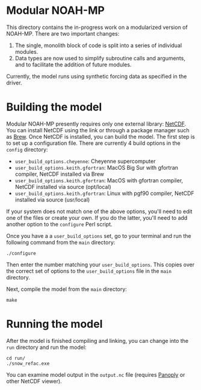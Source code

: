 # Modular NOAH-MP

This directory contains the in-progress work on a modularized version of NOAH-MP. There are two important changes:

1. The single, monolith block of code is split into a series of individual modules.
2. Data types are now used to simplify subroutine calls and arguments, and to facilitate the addition of future modules.

Currently, the model runs using synthetic forcing data as specified in the driver.

# Building the model

Modular NOAH-MP presently requires only one external library: [NetCDF](https://www.unidata.ucar.edu/software/netcdf/). You can install NetCDF using the link or through a package manager such as [Brew](https://brew.sh/). Once NetCDF is installed, you can build the model. The first step is to set up a configuration file. There are currently 4 build options in the `config` directory:

- `user_build_options.cheyenne`: Cheyenne supercomputer
- `user_build_options.keith.gfortran`: MacOS Big Sur with gfortran compiler, NetCDF installed via Brew
- `user_build_options.keith.gfortran`: MacOS with gfortran compiler, NetCDF installed via source (opt/local)
- `user_build_options.keith.gfortran`: Linux with pgf90 compiler, NetCDF installed via source (usr/local)

If your system does not match one of the above options, you'll need to edit one of the files or create your own. If you do the latter, you'll need to add another option to the `configure` Perl script.

Once you have a a `user_build_options` set, go to your terminal and run the following command from the `main` directory:

`./configure` 

Then enter the number matching your `user_build_options`. This copies over the correct set of options to the `user_build_options` file in the `main` directory.

Next, compile the model from the `main` directory:

`make`

# Running the model

After the model is finished compiling and linking, you can change into the `run` directory and run the model:

```
cd run/
./snow_refac.exe
```

You can examine model output in the `output.nc` file (requires [Panoply](https://www.giss.nasa.gov/tools/panoply/) or other NetCDF viewer).